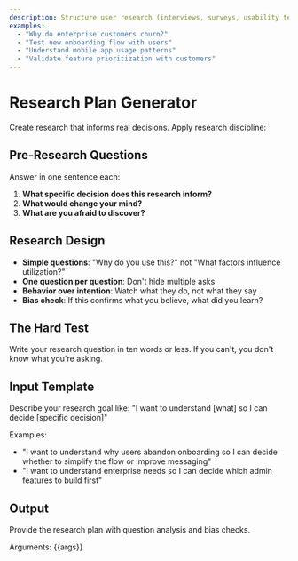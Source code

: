 ```yaml
---
description: Structure user research (interviews, surveys, usability tests)
examples:
  - "Why do enterprise customers churn?"
  - "Test new onboarding flow with users"
  - "Understand mobile app usage patterns"
  - "Validate feature prioritization with customers"
---
```


# Research Plan Generator

Create research that informs real decisions. Apply research discipline:

## Pre-Research Questions
Answer in one sentence each:
1. **What specific decision does this research inform?**
2. **What would change your mind?**  
3. **What are you afraid to discover?**

## Research Design
- **Simple questions**: "Why do you use this?" not "What factors influence utilization?"
- **One question per question**: Don't hide multiple asks
- **Behavior over intention**: Watch what they do, not what they say
- **Bias check**: If this confirms what you believe, what did you learn?

## The Hard Test
Write your research question in ten words or less. If you can't, you don't know what you're asking.

## Input Template
Describe your research goal like:
"I want to understand [what] so I can decide [specific decision]"

Examples:
- "I want to understand why users abandon onboarding so I can decide whether to simplify the flow or improve messaging"
- "I want to understand enterprise needs so I can decide which admin features to build first"

## Output
Provide the research plan with question analysis and bias checks.

Arguments: {{args}}